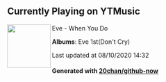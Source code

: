 ## Currently Playing on YTMusic

[<img align="left" width="100" src="https://lh3.googleusercontent.com/-ChZ5Y9MrXdasAYd945FyaBzBT9DlAgFNoqWlxzci0vf0WhuMCFWHgngRvfklXa4lKXeeGU4FVe_7hh1">](https://music.youtube.com/channel/UC-JRLqONDH6jvDgwHBymGYQ)

Eve - When You Do

**Albums**: Eve 1st(Don't Cry)

Last updated at 08/10/2020 14:32

#### Generated with [20chan/github-now](https://github.com/20chan/github-now)


<!--
**20chan/20chan** is a ✨ _special_ ✨ repository because its `README.md` (this file) appears on your GitHub profile.

Here are some ideas to get you started:

- 🔭 I’m currently working on ...
- 🌱 I’m currently learning ...
- 👯 I’m looking to collaborate on ...
- 🤔 I’m looking for help with ...
- 💬 Ask me about ...
- 📫 How to reach me: ...
- 😄 Pronouns: ...
- ⚡ Fun fact: ...
-->
